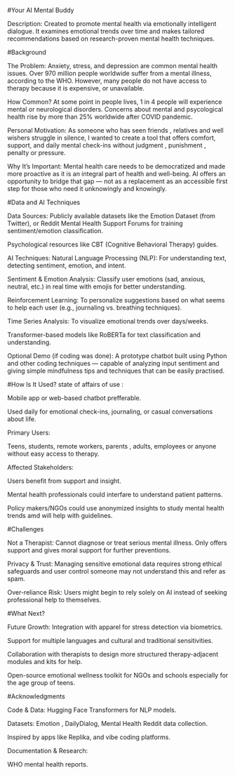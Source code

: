 #Your AI Mental Buddy 

Description:
Created to promote mental health via emotionally intelligent dialogue. It examines emotional trends over time and makes tailored recommendations based on research-proven mental health techniques.


#Background

The Problem:
Anxiety, stress, and depression are common mental health issues. Over 970 million people worldwide suffer from a mental illness, according to the WHO. However, many people do not have access to therapy because it is expensive, or unavailable.

How Common?
At some point in people  lives, 1 in 4 people will experience mental or neurological disorders.
Concerns about mental and psycological health rise  by more than 25% worldwide after COVID pandemic.

Personal Motivation:
As someone who has seen friends , relatives and well wishers struggle in silence, I wanted to create a tool that offers comfort, support, and daily mental check-ins without judgment , punishment , penalty  or pressure.

Why It’s Important:
Mental health care needs to be democratized and made more proactive as it is an integral part of health and well-being. AI offers an opportunity to bridge that gap — not as a replacement as an accessible first step for those who need it unknowingly and knowingly. 


#Data and AI Techniques

Data Sources:
Publicly available datasets like the Emotion Dataset (from Twitter), or Reddit Mental Health Support Forums for training sentiment/emotion classification.

Psychological resources like CBT (Cognitive Behavioral Therapy) guides.

AI Techniques:
Natural Language Processing (NLP): For understanding text, detecting sentiment, emotion, and intent.

Sentiment & Emotion Analysis: Classify user emotions (sad, anxious, neutral, etc.) in real time with emojis for better understanding.

Reinforcement Learning: To personalize suggestions based on what seems to help each user (e.g., journaling vs. breathing techniques).

Time Series Analysis: To visualize emotional trends over days/weeks.

Transformer-based models like RoBERTa for text classification and understanding.

Optional Demo (if coding was done):
A prototype chatbot built using Python and other coding techniques  — capable of analyzing input sentiment and giving simple mindfulness tips and techniques that can be easily practised. 

#How Is It Used?
state of affairs of use :

Mobile app or web-based chatbot prefferable.

Used daily for emotional check-ins, journaling, or casual conversations about life.

Primary Users:

Teens, students, remote workers, parents , adults, employees or anyone without easy access to therapy.

Affected Stakeholders:

Users benefit from support and insight.

Mental health professionals could interfare to understand patient patterns.

Policy makers/NGOs could use anonymized insights to study mental health trends amd will help with guidelines.

#Challenges

Not a Therapist: Cannot diagnose or treat serious mental illness. Only offers support and gives moral support for further preventions.

Privacy & Trust: Managing sensitive emotional data requires strong ethical safeguards and user control someone may not understand this and refer as spam.

Over-reliance Risk: Users might begin to rely solely on AI instead of seeking professional help to themselves.


#What Next?

Future Growth:
Integration with apparel for stress detection via biometrics.

Support for multiple languages and cultural and traditional sensitivities.

Collaboration with therapists to design more structured therapy-adjacent modules and kits for help.

Open-source emotional wellness toolkit for NGOs and schools especially for the age group of teens.


#Acknowledgments

Code & Data:
Hugging Face Transformers for NLP models.

Datasets: Emotion , DailyDialog, Mental Health Reddit data collection.

Inspired by apps like Replika, and vibe coding platforms. 

Documentation & Research:

WHO mental health reports.




